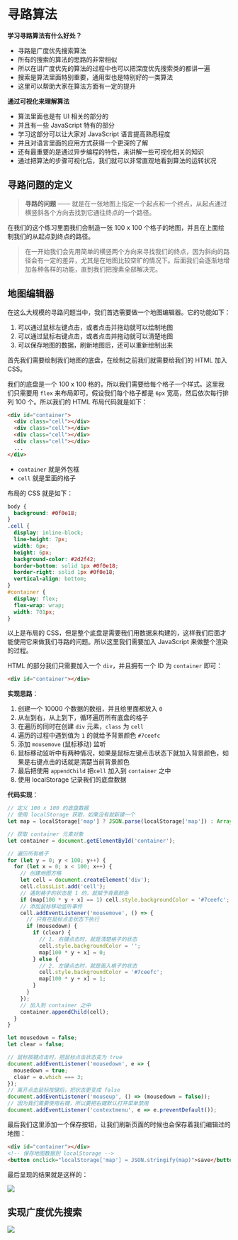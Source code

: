 # 寻路算法

**学习寻路算法有什么好处？**

- 寻路是广度优先搜索算法
- 所有的搜索的算法的思路的非常相似
- 所以在讲广度优先的算法的过程中也可以把深度优先搜索类的都讲一遍
- 搜索是算法里面特别重要，通用型也是特别好的一类算法
- 这里可以帮助大家在算法方面有一定的提升

**通过可视化来理解算法**

- 算法里面也是有 UI 相关的部分的
- 并且有一些 JavaScript 特有的部分
- 学习这部分可以让大家对 JavaScript 语言提高熟悉程度
- 并且对语言里面的应用方式获得一个更深的了解
- 还有最重要的是通过异步编程的特性，来讲解一些可视化相关的知识
- 通过把算法的步骤可视化后，我们就可以非常直观地看到算法的运转状况

## 寻路问题的定义

> **寻路的问题** —— 就是在一张地图上指定一个起点和一个终点，从起点通过横竖斜各个方向去找到它通往终点的一个路径。

在我们的这个练习里面我们会制造一张 100 x 100 个格子的地图，并且在上面绘制我们的从起点到终点的路径。

> 在一开始我们会先用简单的横竖两个方向来寻找我们的终点，因为斜向的路径会有一定的差异，尤其是在地图比较空旷的情况下。后面我们会逐渐地增加各种各样的功能，直到我们把搜素全部解决完。

## 地图编辑器

在这么大规模的寻路问题当中，我们首选需要做一个地图编辑器。它的功能如下：

1. 可以通过鼠标左键点击，或者点击并拖动就可以绘制地图
2. 可以通过鼠标右键点击，或者点击并拖动就可以清楚地图
3. 可以保存地图的数据，刷新地图后，还可以重新绘制出来

首先我们需要绘制我们地图的底盘，在绘制之前我们就需要给我们的 HTML 加入 CSS。

我们的底盘是一个 100 x 100 格的，所以我们需要给每个格子一个样式。这里我们只需要用 `flex` 来布局即可。假设我们每个格子都是 `6px` 宽高，然后依次每行排列 100 个。所以我们的 HTML 布局代码就是如下：

```html
<div id="container">
  <div class="cell"></div>
  <div class="cell"></div>
  <div class="cell"></div>
  <div class="cell"></div>
  ...
</div>
```

- `container` 就是外包框
- `cell` 就是里面的格子

布局的 CSS 就是如下：

```css
body {
  background: #0f0e18;
}
.cell {
  display: inline-block;
  line-height: 7px;
  width: 6px;
  height: 6px;
  background-color: #2d2f42;
  border-bottom: solid 1px #0f0e18;
  border-right: solid 1px #0f0e18;
  vertical-align: bottom;
}
#container {
  display: flex;
  flex-wrap: wrap;
  width: 701px;
}
```

以上是布局的 CSS，但是整个底盘是需要我们用数据来构建的，这样我们后面才能使用它来做我们寻路的问题。所以这里我们需要加入 JavaScript 来做整个渲染的过程。

HTML 的部分我们只需要加入一个 `div`，并且拥有一个 ID 为 `container` 即可：

```html
<div id="container"></div>
```

**实现思路**：

1. 创建一个 10000 个数据的数组，并且给里面都放入 `0`
2. 从左到右，从上到下，循环遍历所有底盘的格子
3. 在遍历的同时在创建 `div` 元素，`class` 为 `cell`
4. 遍历的过程中遇到值为 `1` 的就给予背景颜色 `#7ceefc`
5. 添加 `mousemove` (鼠标移动) 监听
6. 鼠标移动监听中有两种情况，如果是鼠标左键点击状态下就加入背景颜色，如果是右键点击的话就是清楚当前背景颜色
7. 最后把使用 `appendChild` 把`cell` 加入到 `container` 之中
8. 使用 localStorage 记录我们的底盘数据

**代码实现**：

```javascript
// 定义 100 x 100 的底盘数据
// 使用 localStorage 获取，如果没有就新建一个
let map = localStorage['map'] ? JSON.parse(localStorage['map']) : Array(10000).fill(0);

// 获取 container 元素对象
let container = document.getElementById('container');

// 遍历所有格子
for (let y = 0; y < 100; y++) {
  for (let x = 0; x < 100; x++) {
    // 创建地图方格
    let cell = document.createElement('div');
    cell.classList.add('cell');
    // 遇到格子的状态是 1 的，就赋予背景颜色
    if (map[100 * y + x] == 1) cell.style.backgroundColor = '#7ceefc';
    // 添加鼠标移动监听事件
    cell.addEventListener('mousemove', () => {
      // 只有在鼠标点击状态下执行
      if (mousedown) {
        if (clear) {
          // 1. 右键点击时，就是清楚格子的状态
          cell.style.backgroundColor = '';
          map[100 * y + x] = 0;
        } else {
          // 2. 左键点击时，就是画入格子的状态
          cell.style.backgroundColor = '#7ceefc';
          map[100 * y + x] = 1;
        }
      }
    });
    // 加入到 container 之中
    container.appendChild(cell);
  }
}

let mousedown = false;
let clear = false;

// 鼠标按键点击时，把鼠标点击状态变为 true
document.addEventListener('mousedown', e => {
  mousedown = true;
  clear = e.which === 3;
});
// 离开点击鼠标按键后，把状态更变成 false
document.addEventListener('mouseup', () => (mousedown = false));
// 因为我们需要使用右键，所以要把右键默认打开菜单禁用
document.addEventListener('contextmenu', e => e.preventDefault());
```

最后我们这里添加一个保存按钮，让我们刷新页面的时候也会保存着我们编辑过的地图：

```html
<div id="container"></div>
<!-- 保存地图数据到 localStorage -->
<button onclick="localStorage['map'] = JSON.stringify(map)">save</button>
```

最后呈现的结果就是这样的：

![](https://img-blog.csdnimg.cn/20200927013003307.png?x-oss-process=image/watermark,type_ZmFuZ3poZW5naGVpdGk,shadow_10,text_aHR0cHM6Ly9ibG9nLmNzZG4ubmV0L1RyaURpYW1vbmQ2,size_16,color_FFFFFF,t_70#pic_center)

## 实现广度优先搜索

![](https://img-blog.csdnimg.cn/20200927013515877.png?x-oss-process=image/watermark,type_ZmFuZ3poZW5naGVpdGk,shadow_10,text_aHR0cHM6Ly9ibG9nLmNzZG4ubmV0L1RyaURpYW1vbmQ2,size_16,color_FFFFFF,t_70#pic_center)
